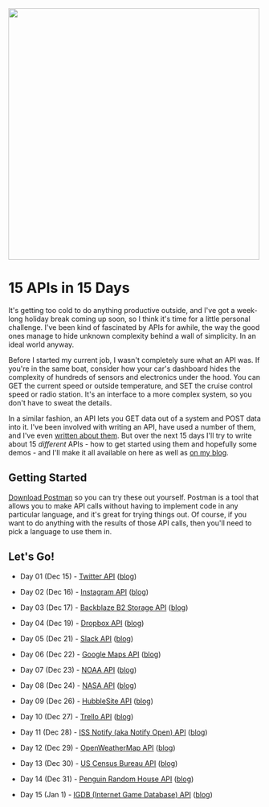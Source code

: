 <img src="https://grantwinney.com/content/images/2017/12/winter-hike-1796562_1920.jpg" width=500>

# 15 APIs in 15 Days

It's getting too cold to do anything productive outside, and I've got a week-long holiday break coming up soon, so I think it's time for a little personal challenge. I've been kind of fascinated by APIs for awhile, the way the good ones manage to hide unknown complexity behind a wall of simplicity. In an ideal world anyway.

Before I started my current job, I wasn't completely sure what an API was. If you're in the same boat, consider how your car's dashboard hides the complexity of hundreds of sensors and electronics under the hood. You can GET the current speed or outside temperature, and SET the cruise control speed or radio station. It's an interface to a more complex system, so you don't have to sweat the details.

In a similar fashion, an API lets you GET data out of a system and POST data into it. I've been involved with writing an API, have used a number of them, and I've even [written about them](https://grantwinney.com/what-is-an-api/). But over the next 15 days I'll try to write about 15 _different_ APIs - how to get started using them and hopefully some demos - and I'll make it all available on here as well as [on my blog](https://grantwinney.com/tag/15-apis-in-15-days/).

## Getting Started

[Download Postman](https://www.getpostman.com/) so you can try these out yourself. Postman is a tool that allows you to make API calls without having to implement code in any particular language, and it's great for trying things out. Of course, if you want to do anything with the results of those API calls, then you'll need to pick a language to use them in.

## Let's Go!

- Day 01 (Dec 15) - [Twitter API](Day%2001%20-%20Twitter%20API.md) ([blog](https://grantwinney.com/day-1-twitter-api/))

- Day 02 (Dec 16) - [Instagram API](Day%2002%20-%20Instagram%20API.md) ([blog](https://grantwinney.com/day-2-instagram-api/))

- Day 03 (Dec 17) - [Backblaze B2 Storage API](Day%2003%20-%20Backblaze%20B2%20API.md) ([blog](https://grantwinney.com/day-3-backblaze-b2-api/))

- Day 04 (Dec 19) - [Dropbox API](Day%2004%20-%20Dropbox%20API.md) ([blog](https://grantwinney.com/day-4-dropbox-api/))

- Day 05 (Dec 21) - [Slack API](Day%2005%20-%20Slack%20API.md) ([blog](https://grantwinney.com/day-5-slack-api/))

- Day 06 (Dec 22) - [Google Maps API](Day%2006%20-%20Google%20Maps%20API.md) ([blog](https://grantwinney.com/day-6-google-maps-api/))

- Day 07 (Dec 23) - [NOAA API](Day%2007%20-%20NOAA%20API.md) ([blog](https://grantwinney.com/day-7-noaa-api/))

- Day 08 (Dec 24) - [NASA API](Day%2008%20-%20NASA%20API.md) ([blog](https://grantwinney.com/day-8-nasa-api/))

- Day 09 (Dec 26) - [HubbleSite API](Day%2009%20-%20HubbleSite%20API.md) ([blog](https://grantwinney.com/day-9-hubblesite-api/))

- Day 10 (Dec 27) - [Trello API](Day%2010%20-%20Trello%20API.md) ([blog](https://grantwinney.com/day-10-trello-api/))

- Day 11 (Dec 28) - [ISS Notify (aka Notify Open) API](Day%2011%20-%20ISS%20Notify%20API.md) ([blog](https://grantwinney.com/day-11-iss-notify-api/))

- Day 12 (Dec 29) - [OpenWeatherMap API](Day%2012%20-%20OpenWeatherMap%20API.md) ([blog](https://grantwinney.com/day-12-openweathermap-api/))

- Day 13 (Dec 30) - [US Census Bureau API](Day%2013%20-%20US%20Census%20Bureau%20API.md) ([blog](https://grantwinney.com/day-13-us-census-bureau-api/))

- Day 14 (Dec 31) - [Penguin Random House API](Day%2014%20-%20Penguin%20Random%20House%20API.md) ([blog](https://grantwinney.com/day-14-penguin-random-house-api/))

- Day 15 (Jan 1) - [IGDB (Internet Game Database) API](Day%2015%20-%20IGDB%20API.md) ([blog](https://grantwinney.com/day-15-igdb-api-internet-game-database/))
